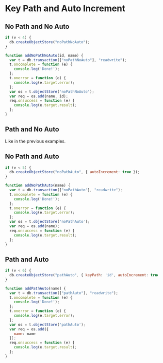 # Key Path and Auto Increment

## No Path and No Auto

```javascript
if (v < 4) {
  db.createObjectStore("noPathNoAuto");
}
```

```javascript
function addNoPathNoAuto(id, name) {
  var t = db.transaction(["noPathNoAuto"], "readwrite");
  t.oncomplete = function (e) {
    console.log('Done!');
  };
  t.onerror = function (e) {
    console.log(e.target.error);
  };
  var os = t.objectStore('noPathNoAuto');
  var req = os.add(name, id);
  req.onsuccess = function (e) {
    console.log(e.target.result);
  };
}
```

## Path and No Auto

Like in the previous examples.

## No Path and Auto

```javascript
if (v < 5) {
  db.createObjectStore("noPathAuto", { autoIncrement: true });
}
```

```javascript
function addNoPathAuto(name) {
  var t = db.transaction(["noPathAuto"], "readwrite");
  t.oncomplete = function (e) {
    console.log('Done!');
  };
  t.onerror = function (e) {
    console.log(e.target.error);
  };
  var os = t.objectStore('noPathAuto');
  var req = os.add(name);
  req.onsuccess = function (e) {
    console.log(e.target.result);
  };
}
```

## Path and Auto

```javascript
if (v < 6) {
  db.createObjectStore("pathAuto", { keyPath: 'id', autoIncrement: true });
}
```

```javascript
function addPathAuto(name) {
  var t = db.transaction(["pathAuto"], "readwrite");
  t.oncomplete = function (e) {
    console.log('Done!');
  };
  t.onerror = function (e) {
    console.log(e.target.error);
  };
  var os = t.objectStore('pathAuto');
  var req = os.add({
    name: name
  });
  req.onsuccess = function (e) {
    console.log(e.target.result);
  };
}
```